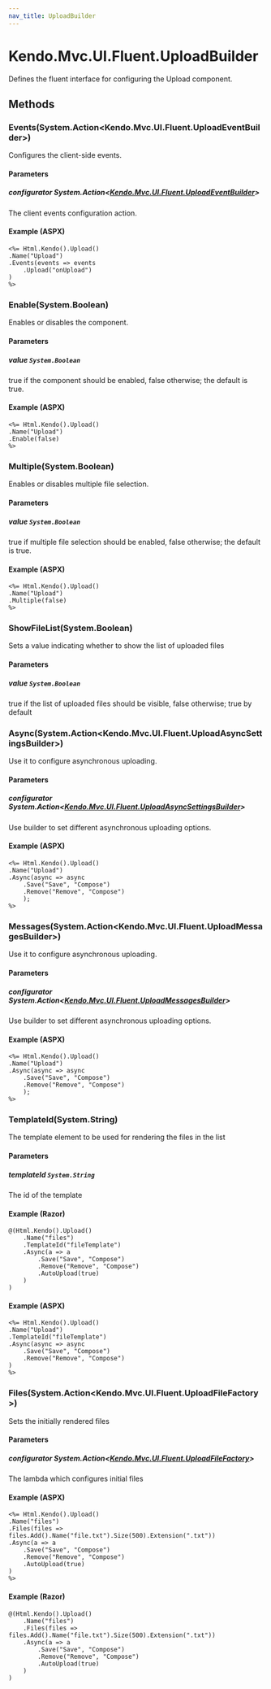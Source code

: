 ```yaml
---
nav_title: UploadBuilder
---
```


# Kendo.Mvc.UI.Fluent.UploadBuilder
Defines the fluent interface for configuring the Upload component.




## Methods


### Events(System.Action\<Kendo.Mvc.UI.Fluent.UploadEventBuilder\>)
Configures the client-side events.


#### Parameters

##### configurator System.Action<[Kendo.Mvc.UI.Fluent.UploadEventBuilder](/api/wrappers/aspnet-mvc/Kendo.Mvc.UI.Fluent/UploadEventBuilder)>
The client events configuration action.




#### Example (ASPX)
    <%= Html.Kendo().Upload()
    .Name("Upload")
    .Events(events => events
        .Upload("onUpload")
    )
    %>


### Enable(System.Boolean)
Enables or disables the component.


#### Parameters

##### value `System.Boolean`
true if the component should be enabled, false otherwise; the default is true.




#### Example (ASPX)
    <%= Html.Kendo().Upload()
    .Name("Upload")
    .Enable(false)
    %>


### Multiple(System.Boolean)
Enables or disables multiple file selection.


#### Parameters

##### value `System.Boolean`
true if multiple file selection should be enabled, false otherwise; the default is true.




#### Example (ASPX)
    <%= Html.Kendo().Upload()
    .Name("Upload")
    .Multiple(false)
    %>


### ShowFileList(System.Boolean)
Sets a value indicating whether to show the list of uploaded files


#### Parameters

##### value `System.Boolean`
true if the list of uploaded files should be visible, false otherwise; true by default





### Async(System.Action\<Kendo.Mvc.UI.Fluent.UploadAsyncSettingsBuilder\>)
Use it to configure asynchronous uploading.


#### Parameters

##### configurator System.Action<[Kendo.Mvc.UI.Fluent.UploadAsyncSettingsBuilder](/api/wrappers/aspnet-mvc/Kendo.Mvc.UI.Fluent/UploadAsyncSettingsBuilder)>
Use builder to set different asynchronous uploading options.




#### Example (ASPX)
    <%= Html.Kendo().Upload()
    .Name("Upload")
    .Async(async => async
        .Save("Save", "Compose")
        .Remove("Remove", "Compose")
        );
    %>


### Messages(System.Action\<Kendo.Mvc.UI.Fluent.UploadMessagesBuilder\>)
Use it to configure asynchronous uploading.


#### Parameters

##### configurator System.Action<[Kendo.Mvc.UI.Fluent.UploadMessagesBuilder](/api/wrappers/aspnet-mvc/Kendo.Mvc.UI.Fluent/UploadMessagesBuilder)>
Use builder to set different asynchronous uploading options.




#### Example (ASPX)
    <%= Html.Kendo().Upload()
    .Name("Upload")
    .Async(async => async
        .Save("Save", "Compose")
        .Remove("Remove", "Compose")
        );
    %>


### TemplateId(System.String)
The template element to be used for rendering the files in the list


#### Parameters

##### templateId `System.String`
The id of the template




#### Example (Razor)
    @(Html.Kendo().Upload()
        .Name("files")
        .TemplateId("fileTemplate")
        .Async(a => a
            .Save("Save", "Compose")
            .Remove("Remove", "Compose")
            .AutoUpload(true)
        )
    )

#### Example (ASPX)
    <%= Html.Kendo().Upload()
    .Name("Upload")
    .TemplateId("fileTemplate")
    .Async(async => async
        .Save("Save", "Compose")
        .Remove("Remove", "Compose")
    )
    %>


### Files(System.Action\<Kendo.Mvc.UI.Fluent.UploadFileFactory\>)
Sets the initially rendered files


#### Parameters

##### configurator System.Action<[Kendo.Mvc.UI.Fluent.UploadFileFactory](/api/wrappers/aspnet-mvc/Kendo.Mvc.UI.Fluent/UploadFileFactory)>
The lambda which configures initial files




#### Example (ASPX)
    <%= Html.Kendo().Upload()
    .Name("files")
    .Files(files => files.Add().Name("file.txt").Size(500).Extension(".txt"))
    .Async(a => a
        .Save("Save", "Compose")
        .Remove("Remove", "Compose")
        .AutoUpload(true)
    )
    %>

#### Example (Razor)
    @(Html.Kendo().Upload()
        .Name("files")
        .Files(files => files.Add().Name("file.txt").Size(500).Extension(".txt"))
        .Async(a => a
            .Save("Save", "Compose")
            .Remove("Remove", "Compose")
            .AutoUpload(true)
        )
    )



